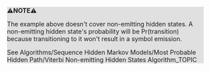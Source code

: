 <div style="margin:2em; background-color: #e0e0e0;">

<strong>⚠️NOTE️️️⚠️</strong>

The example above doesn't cover non-emitting hidden states. A non-emitting hidden state's probability will be Pr(transition) because transitioning to it won't result in a symbol emission.

See Algorithms/Sequence Hidden Markov Models/Most Probable Hidden Path/Viterbi Non-emitting Hidden States Algorithm_TOPIC
</div>

